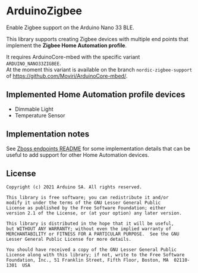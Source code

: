# ArduinoZigbee

Enable Zigbee support on the Arduino Nano 33 BLE.

This library supports creating Zigbee devices with multiple end points that implement the **Zigbee Home Automation profile**.

It requires ArduinoCore-mbed with the specific variant `ARDUINO_NANO33ZIGBEE`.  
At the moment this variant is available on the branch `nordic-zigbee-support` of https://github.com/Moviri/ArduinoCore-mbed/.

## Implemented Home Automation profile devices

- Dimmable Light
- Temperature Sensor

## Implementation notes

See [Zboss endpoints README](src/zboss/endpoints/README.md) for some implementation details that can be useful to add support for other Home Automation devices.

## License

```
Copyright (c) 2021 Arduino SA. All rights reserved.

This library is free software; you can redistribute it and/or
modify it under the terms of the GNU Lesser General Public
License as published by the Free Software Foundation; either
version 2.1 of the License, or (at your option) any later version.

This library is distributed in the hope that it will be useful,
but WITHOUT ANY WARRANTY; without even the implied warranty of
MERCHANTABILITY or FITNESS FOR A PARTICULAR PURPOSE.  See the GNU
Lesser General Public License for more details.

You should have received a copy of the GNU Lesser General Public
License along with this library; if not, write to the Free Software
Foundation, Inc., 51 Franklin Street, Fifth Floor, Boston, MA  02110-1301  USA
```
